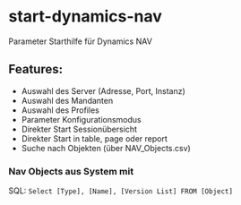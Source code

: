 # start-dynamics-nav
Parameter Starthilfe für Dynamics NAV

## Features:
- Auswahl des Server (Adresse, Port, Instanz)
- Auswahl des Mandanten
- Auswahl des Profiles
- Parameter Konfigurationsmodus
- Direkter Start Sessionübersicht
- Direkter Start in table, page oder report
- Suche nach Objekten (über NAV_Objects.csv)


### Nav Objects aus System mit
SQL:
`Select [Type], [Name], [Version List]
FROM [Object]`
